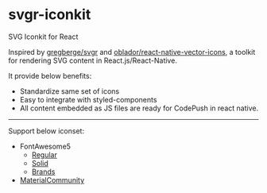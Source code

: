 # svgr-iconkit
SVG Iconkit for React

Inspired by [gregberge/svgr](https://github.com/gregberge/svgr) and [oblador/react-native-vector-icons](https://github.com/oblador/react-native-vector-icons), a toolkit for rendering SVG content in React.js/React-Native.

It provide below benefits:
- Standardize same set of icons
- Easy to integrate with styled-components
- All content embedded as JS files are ready for CodePush in react native.


---

Support below iconset:

- FontAwesome5
  - [Regular](/packages/ext-fontawesome5)
  - [Solid](/packages/ext-fontawesome5-solid)
  - [Brands](/packages/ext-fontawesome5-brands)
- [MaterialCommunity](/packages/ext-material-community)

